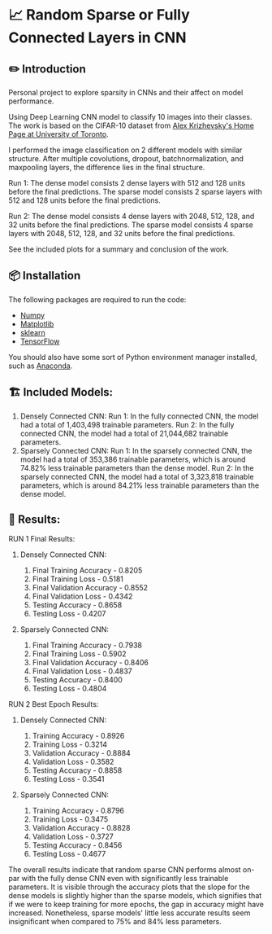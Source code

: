 # 📈 Random Sparse or Fully Connected Layers in CNN

## ✏️ Introduction

Personal project to explore sparsity in CNNs and their affect on model performance.

Using Deep Learning CNN model to classify 10 images into their classes. The work is based on the CIFAR-10 dataset from [Alex Krizhevsky's Home Page at University of Toronto](https://www.cs.toronto.edu/~kriz/cifar.html).

I performed the image classification on 2 different models with similar structure. After multiple covolutions, dropout, batchnormalization, and maxpooling layers, the difference lies in the final structure.

Run 1:
     The dense model consists 2 dense layers with 512 and 128 units before the final predictions. 
     The sparse model consists 2 sparse layers with 512 and 128 units before the final predictions.

Run 2:
     The dense model consists 4 dense layers with 2048, 512, 128, and 32 units before the final predictions. 
     The sparse model consists 4 sparse layers with 2048, 512, 128, and 32 units before the final predictions.

See the included plots for a summary and conclusion of the work.

## 📦 Installation

The following packages are required to run the code:

- [Numpy](https://numpy.org/)
- [Matplotlib](https://matplotlib.org/)
- [sklearn](https://scikit-learn.org/stable/)
- [TensorFlow](https://www.tensorflow.org/)

You should also have some sort of Python environment manager installed, such as [Anaconda](https://www.anaconda.com/).

## 🏗️ Included Models:

1. Densely Connected CNN:
     Run 1: In the fully connected CNN, the model had a total of 1,403,498 trainable parameters.
     Run 2: In the fully connected CNN, the model had a total of 21,044,682 trainable parameters.
2. Sparsely Connected CNN:
     Run 1: In the sparsely connected CNN, the model had a total of 353,386 trainable parameters, which is around 74.82% less trainable parameters than the dense model.
     Run 2: In the sparsely connected CNN, the model had a total of 3,323,818 trainable parameters, which is around 84.21% less trainable parameters than the dense model.

## 🎯 Results:

RUN 1 Final Results:
1. Densely Connected CNN:
   1. Final Training Accuracy - 0.8205
   2. Final Training Loss - 0.5181
   3. Final Validation Accuracy - 0.8552
   4. Final Validation Loss - 0.4342
   5. Testing Accuracy - 0.8658
   6. Testing Loss - 0.4207
  
2. Sparsely Connected CNN:
   1. Final Training Accuracy - 0.7938
   2. Final Training Loss - 0.5902
   3. Final Validation Accuracy - 0.8406
   4. Final Validation Loss - 0.4837
   5. Testing Accuracy - 0.8400
   6. Testing Loss - 0.4804
  
RUN 2 Best Epoch Results:
1. Densely Connected CNN:
   1. Training Accuracy - 0.8926
   2. Training Loss - 0.3214
   3. Validation Accuracy - 0.8884
   4. Validation Loss - 0.3582
   5. Testing Accuracy - 0.8858
   6. Testing Loss - 0.3541
  
2. Sparsely Connected CNN:
   1. Training Accuracy - 0.8796
   2. Training Loss - 0.3475
   3. Validation Accuracy - 0.8828
   4. Validation Loss - 0.3727
   5. Testing Accuracy - 0.8456
   6. Testing Loss - 0.4677
  
The overall results indicate that random sparse CNN performs almost on-par with the fully dense CNN even with significantly less trainable parameters. It is visible through the accuracy plots that the slope for the dense models is slightly higher than the sparse models, which signifies that if we were to keep training for more epochs, the gap in accuracy might have increased. Nonetheless, sparse models' little less accurate results seem insignificant when compared to 75% and 84% less parameters. 
